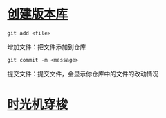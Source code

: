 # [创建版本库](https://www.liaoxuefeng.com/wiki/896043488029600/896827951938304)

`git add <file>`

增加文件：把文件添加到仓库

`git commit -m <message>  `

提交文件：提交文件，会显示你仓库中的文件的改动情况

# [时光机穿梭](https://www.liaoxuefeng.com/wiki/896043488029600/896954074659008)

